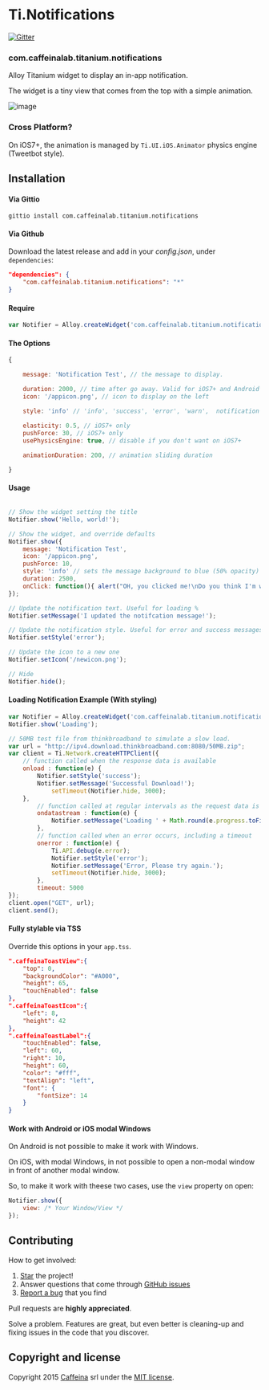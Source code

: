 # Ti.Notifications

[![Gitter](https://badges.gitter.im/Join%20Chat.svg)](https://gitter.im/CaffeinaLab/Ti.Notifications?utm_source=badge&utm_medium=badge&utm_campaign=pr-badge&utm_content=badge)

### com.caffeinalab.titanium.notifications

Alloy Titanium widget to display an in-app notification.

The widget is a tiny view that comes from the top with a simple animation.

![image](http://cl.ly/image/2j462U291g3e/b.gif)

### Cross Platform?

On iOS7+, the animation is managed by `Ti.UI.iOS.Animator` physics engine (Tweetbot style).

## Installation

#### Via Gittio

```
gittio install com.caffeinalab.titanium.notifications
```

#### Via Github

Download the latest release and add in your *config.json*, under `dependencies`:

```json
"dependencies": {
    "com.caffeinalab.titanium.notifications": "*"
}
```

#### Require

```js
var Notifier = Alloy.createWidget('com.caffeinalab.titanium.notifications', /* options */);
```

#### The Options

```js
{

	message: 'Notification Test', // the message to display.

	duration: 2000, // time after go away. Valid for iOS7+ and Android
	icon: '/appicon.png', // icon to display on the left

	style: 'info' // 'info', 'success', 'error', 'warn',  notification background blue, green, red or amber.
	
	elasticity: 0.5, // iOS7+ only
	pushForce: 30, // iOS7+ only
	usePhysicsEngine: true, // disable if you don't want on iOS7+

	animationDuration: 200, // animation sliding duration

}
```

#### Usage

```js

// Show the widget setting the title
Notifier.show('Hello, world!');

// Show the widget, and override defaults
Notifier.show({
	message: 'Notification Test',
	icon: '/appicon.png',
	pushForce: 10,
	style: 'info' // sets the message background to blue (50% opacity)
	duration: 2500,
	onClick: function(){ alert("OH, you clicked me!\nDo you think I'm weird?"); }
});

// Update the notification text. Useful for loading %
Notifier.setMessage('I updated the notifcation message!');

// Update the notification style. Useful for error and success messages
Notifier.setStyle('error');

// Update the icon to a new one
Notifier.setIcon('/newicon.png');

// Hide
Notifier.hide();

```

#### Loading Notification Example (With styling)

```js
var Notifier = Alloy.createWidget('com.caffeinalab.titanium.notifications', { duration: null });
Notifier.show('Loading');

// 50MB test file from thinkbroadband to simulate a slow load.
var url = "http://ipv4.download.thinkbroadband.com:8080/50MB.zip";
var client = Ti.Network.createHTTPClient({
	// function called when the response data is available
	onload : function(e) {
		Notifier.setStyle('success');
		Notifier.setMessage('Successful Download!');
         	setTimeout(Notifier.hide, 3000);
	},
     	// function called at regular intervals as the request data is being received.
     	ondatastream : function(e) {
        	Notifier.setMessage('Loading ' + Math.round(e.progress.toFixed(2)*100) + '%');
     	},
     	// function called when an error occurs, including a timeout
     	onerror : function(e) {
        	Ti.API.debug(e.error);
        	Notifier.setStyle('error');
        	Notifier.setMessage('Error, Please try again.');
        	setTimeout(Notifier.hide, 3000);
     	},
     	timeout: 5000
});
client.open("GET", url);
client.send();
```


#### Fully stylable via TSS

Override this options in your `app.tss`.

```json
".caffeinaToastView":{
	"top": 0,
	"backgroundColor": "#A000",
	"height": 65,
	"touchEnabled": false
},
".caffeinaToastIcon":{
	"left": 8,
	"height": 42
},
".caffeinaToastLabel":{
	"touchEnabled": false,
	"left": 60,
	"right": 10,
	"height": 60,
	"color": "#fff",
	"textAlign": "left",
	"font": {
		"fontSize": 14
	}
}
```

#### Work with Android or iOS modal Windows

On Android is not possible to make it work with Windows.

On iOS, with modal Windows, in not possible to open a non-modal window in front of another modal window.

So, to make it work with theese two cases, use the `view` property on open:

```js
Notifier.show({
	view: /* Your Window/View */
});
```

## Contributing

How to get involved:

1. [Star](https://github.com/CaffeinaLab/Ti.Notifications/stargazers) the project!
2. Answer questions that come through [GitHub issues](https://github.com/CaffeinaLab/Ti.Notifications/issues?state=open)
3. [Report a bug](https://github.com/CaffeinaLab/Ti.Notifications/issues/new) that you find

Pull requests are **highly appreciated**.

Solve a problem. Features are great, but even better is cleaning-up and fixing issues in the code that you discover.

## Copyright and license

Copyright 2015 [Caffeina](http://caffeinalab.com) srl under the [MIT license](LICENSE.md).
